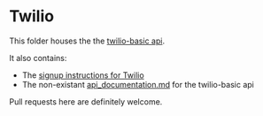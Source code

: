 # Twilio

This folder houses the the [twilio-basic api](twilio-basic.js).

It also contains:

- The [signup instructions for Twilio](signup.md)
- The non-existant [api_documentation.md](api_documentation.md) for the
  twilio-basic api

Pull requests here are definitely welcome.
